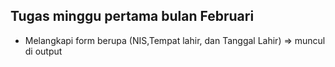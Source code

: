 ## Tugas minggu pertama bulan Februari

- Melangkapi form berupa (NIS,Tempat lahir, dan Tanggal Lahir) => muncul di output